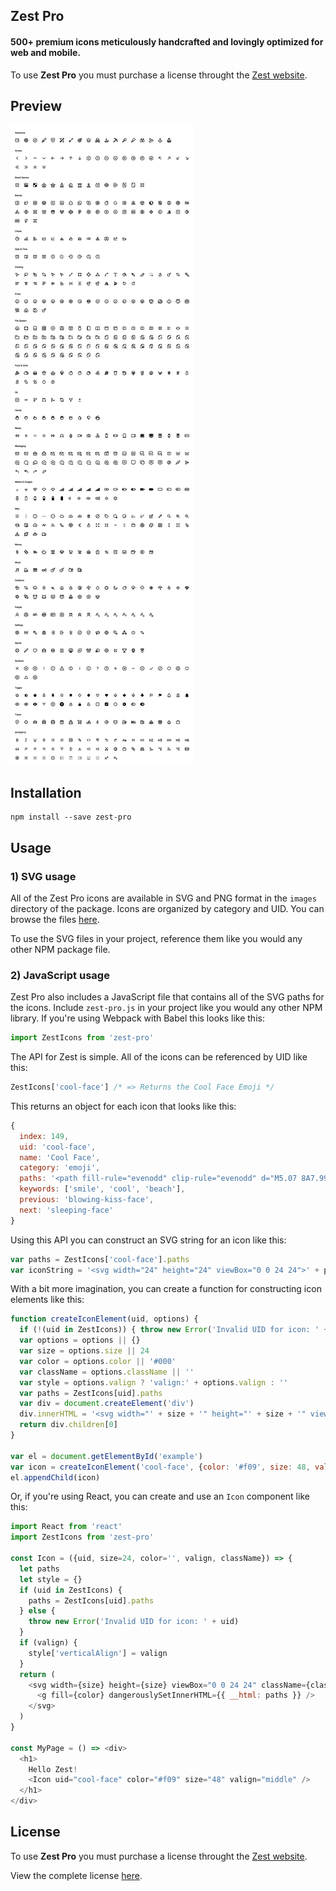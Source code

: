 Zest Pro
--------

#### 500+ premium icons meticulously handcrafted and lovingly optimized for web and mobile.

To use **Zest Pro** you must purchase a license throught the [Zest website](http://zesticons.com).

## Preview

![Zest Pro](./preview.png)

## Installation

    npm install --save zest-pro

## Usage

### 1) SVG usage

All of the Zest Pro icons are available in SVG and PNG format in the `images`
directory of the package. Icons are organized by category and UID. You can
browse the files [here](https://github.com/32pixelsCo/zest-icons/tree/master/packages/zest-pro/images).

To use the SVG files in your project, reference them like you would any other
NPM package file.

### 2) JavaScript usage

Zest Pro also includes a JavaScript file that contains all of the SVG paths for
the icons. Include `zest-pro.js` in your project like you would any other NPM
library. If you're using Webpack with Babel this looks like this:

```javascript
import ZestIcons from 'zest-pro'
```

The API for Zest is simple. All of the icons can be referenced by UID like this:

```javascript
ZestIcons['cool-face'] /* => Returns the Cool Face Emoji */
```

This returns an object for each icon that looks like this:

```javascript
{
  index: 149,
  uid: 'cool-face',
  name: 'Cool Face',
  category: 'emoji',
  paths: '<path fill-rule="evenodd" clip-rule="evenodd" d="M5.07 8A7.997 7.997 0 0 1 12 4a7.997 7.997 0 0 1 6.93 4H5.07zm-.911 2.406a8 8 0 1 0 15.683 0C19.412 12.293 18.121 14 16 14c-2.268 0-3.59-1.967-3.91-4h-.18c-.32 2.033-1.642 4-3.91 4-2.123 0-3.413-1.708-3.841-3.594zM12 2C6.477 2 2 6.477 2 12s4.477 10 10 10 10-4.477 10-10S17.523 2 12 2zM8.757 15.03a1 1 0 0 1 1.21.714C10.227 16.614 11.16 17 12 17c.84 0 1.772-.385 2.033-1.256a1 1 0 0 1 1.937.496C15.452 17.988 13.785 19 12 19c-1.717 0-3.531-1.001-3.97-2.758a1 1 0 0 1 .727-1.212z"/>',
  keywords: ['smile', 'cool', 'beach'],
  previous: 'blowing-kiss-face',
  next: 'sleeping-face'
}
```

Using this API you can construct an SVG string for an icon like this:

```javascript
var paths = ZestIcons['cool-face'].paths
var iconString = '<svg width="24" height="24" viewBox="0 0 24 24">' + paths + '</svg>'
```

With a bit more imagination, you can create a function for constructing icon
elements like this:

```javascript
function createIconElement(uid, options) {
  if (!(uid in ZestIcons)) { throw new Error('Invalid UID for icon: ' + uid) }
  var options = options || {}
  var size = options.size || 24
  var color = options.color || '#000'
  var className = options.className || ''
  var style = options.valign ? 'valign:' + options.valign : ''
  var paths = ZestIcons[uid].paths
  var div = document.createElement('div')
  div.innerHTML = '<svg width="' + size + '" height="' + size + '" viewBox="0 0 24 24" class="' + className + '" style="' + style + '"><g fill="' + color + '">' + paths + '</g></svg>'
  return div.children[0]
}

var el = document.getElementById('example')
var icon = createIconElement('cool-face', {color: '#f09', size: 48, valign: 'middle'})
el.appendChild(icon)
```

Or, if you're using React, you can create and use an `Icon` component like this:

```javascript
import React from 'react'
import ZestIcons from 'zest-pro'

const Icon = ({uid, size=24, color='', valign, className}) => {
  let paths
  let style = {}
  if (uid in ZestIcons) {
    paths = ZestIcons[uid].paths
  } else {
    throw new Error('Invalid UID for icon: ' + uid)
  }
  if (valign) {
    style['verticalAlign'] = valign
  }
  return (
    <svg width={size} height={size} viewBox="0 0 24 24" className={className} style={style}>
      <g fill={color} dangerouslySetInnerHTML={{ __html: paths }} />
    </svg>
  )
}

const MyPage = () => <div>
  <h1>
    Hello Zest!
    <Icon uid="cool-face" color="#f09" size="48" valign="middle" />
  </h1>
</div>
```

## License

To use **Zest Pro** you must purchase a license throught the [Zest website](http://zesticons.com).

View the complete license [here](./LICENSE.md).

